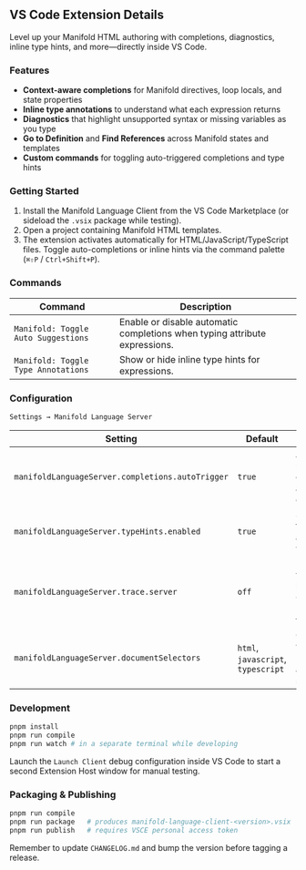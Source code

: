 ## VS Code Extension Details

Level up your Manifold HTML authoring with completions, diagnostics, inline type hints, and more—directly inside VS Code.

### Features

-   **Context-aware completions** for Manifold directives, loop locals, and state properties
-   **Inline type annotations** to understand what each expression returns
-   **Diagnostics** that highlight unsupported syntax or missing variables as you type
-   **Go to Definition** and **Find References** across Manifold states and templates
-   **Custom commands** for toggling auto-triggered completions and type hints

### Getting Started

1. Install the Manifold Language Client from the VS Code Marketplace (or sideload the `.vsix` package while testing).
2. Open a project containing Manifold HTML templates.
3. The extension activates automatically for HTML/JavaScript/TypeScript files. Toggle auto-completions or inline hints via the command palette (`⌘⇧P` / `Ctrl+Shift+P`).

### Commands

| Command                             | Description                                                                |
| ----------------------------------- | -------------------------------------------------------------------------- |
| `Manifold: Toggle Auto Suggestions` | Enable or disable automatic completions when typing attribute expressions. |
| `Manifold: Toggle Type Annotations` | Show or hide inline type hints for expressions.                            |

### Configuration

`Settings → Manifold Language Server`

| Setting                                          | Default                            | Notes                                                                    |
| ------------------------------------------------ | ---------------------------------- | ------------------------------------------------------------------------ |
| `manifoldLanguageServer.completions.autoTrigger` | `true`                             | Automatically request completions after triggering characters.           |
| `manifoldLanguageServer.typeHints.enabled`       | `true`                             | Show inline type annotations when available.                             |
| `manifoldLanguageServer.trace.server`            | `off`                              | Enables verbose logging between VS Code and the LSP for troubleshooting. |
| `manifoldLanguageServer.documentSelectors`       | `html`, `javascript`, `typescript` | Customize which language IDs should activate the server.                 |

### Development

```bash
pnpm install
pnpm run compile
pnpm run watch # in a separate terminal while developing
```

Launch the `Launch Client` debug configuration inside VS Code to start a second Extension Host window for manual testing.

### Packaging & Publishing

```bash
pnpm run compile
pnpm run package   # produces manifold-language-client-<version>.vsix
pnpm run publish   # requires VSCE personal access token
```

Remember to update `CHANGELOG.md` and bump the version before tagging a release.
